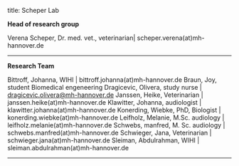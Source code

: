 title: Scheper Lab

**Head of research group**

Verena Scheper, Dr. med. vet., veterinarian| scheper.verena(at)mh-hannover.de

---------------------------
**Research Team**


Bittroff, Johanna, WIHI | bittroff.johanna(at)mh-hannover.de
Braun, Joy, student Biomedical engeneering
Dragicevic, Olivera, study nurse |  dragicevic.olivera@mh-hannover.de
Janssen, Heike, Veterinarian | janssen.heike(at)mh-hannover.de
Klawitter, Johanna, audiologist | klawitter.johanna(at)mh-hannover.de
Konerding, Wiebke, PhD, Biologist | konerding.wiebke(at)mh-hannover.de
Leifholz, Melanie, M.Sc. audiology | leifholz.melanie(at)mh-hannover.de
Schwebs, manfred, M. Sc. audiology | schwebs.manfred(at)mh-hannover.de
Schwieger, Jana, Veterinarian | schwieger.jana(at)mh-hannover.de
Sleiman, Abdulrahman, WIHI | sleiman.abdulrahman(at)mh-hannover.de



-----------------------------
